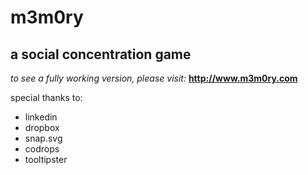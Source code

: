 m3m0ry
======

a social concentration game
---------------------------

*to see a fully working version, please visit:* **http://www.m3m0ry.com**



special thanks to:

- linkedin
- dropbox
- snap.svg
- codrops
- tooltipster
